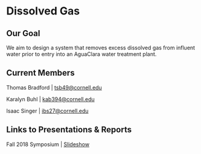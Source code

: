 # Dissolved Gas

## Our Goal
We aim to design a system that removes excess dissolved gas from influent water prior to entry into an AguaClara water treatment plant.

## Current Members 
Thomas Bradford | tsb49@cornell.edu

Karalyn Buhl | kab394@cornell.edu

Isaac Singer | ibs27@cornell.edu

## Links to Presentations & Reports
Fall 2018 Symposium | [Slideshow](https://docs.google.com/presentation/d/1oqcSOdyO4JxgfkK_X3Jw-1Bu3BXFlAgRmeZfy4X1oRU/edit?usp=sharing)
